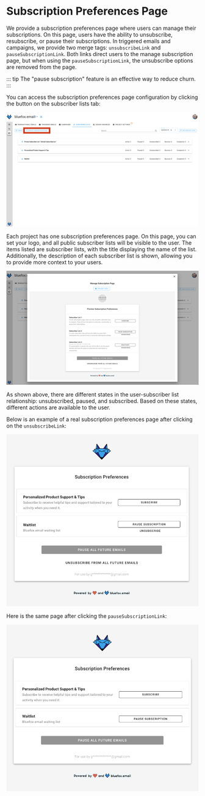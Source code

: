 # Subscription Preferences Page

We provide a subscription preferences page where users can manage their subscriptions. On this page, users have the ability to unsubscribe, resubscribe, or pause their subscriptions. In triggered emails and campaigns, we provide two merge tags: `unsubscribeLink` and `pauseSubscriptionLink`. Both links direct users to the manage subscription page, but when using the `pauseSubscriptionLink`, the unsubscribe options are removed from the page.

::: tip
The "pause subscription" feature is an effective way to reduce churn.
:::

You can access the subscription preferences page configuration by clicking the button on the subscriber lists tab:

![Subscriber lists - subscription preferences button.](./project-subscriber-lists-subscription-preferences-page-button.png)

Each project has one subscription preferences page. On this page, you can set your logo, and all public subscriber lists will be visible to the user. The items listed are subscriber lists, with the title displaying the name of the list. Additionally, the description of each subscriber list is shown, allowing you to provide more context to your users.

![Subscriber lists - subscription preferences dialog.](./project-subscriber-lists-subscription-preferences-page-dialog.png)

As shown above, there are different states in the user-subscriber list relationship: unsubscribed, paused, and subscribed. Based on these states, different actions are available to the user.

Below is an example of a real subscription preferences page after clicking on the `unsubscribeLink`:

![Subscription preferences page](./subscription-preferences-page.png)

Here is the same page after clicking the `pauseSubscriptionLink`:

![Subscription preferences page - pause only.](./subscription-preferences-page-pause-only.png)
